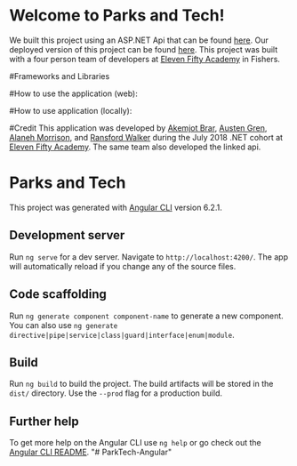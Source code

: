 # Welcome to Parks and Tech!
We built this project using an ASP.NET Api that can be found [here](https://parksandtech.azurewebsites.net/). 
Our deployed version of this project can be found [here](https://rmw-parkstndtech.herokuapp.com/).
This project was built with a four person team of developers at [Eleven Fifty Academy](https://www.elevenfifty.org/) in Fishers. 

#Frameworks and Libraries


#How to use the application (web):

#How to use application (locally):

#Credit
This application was developed by [Akemjot Brar](), [Austen Gren](), [Alaneh Morrison](), and [Ransford Walker]() during the July 2018 .NET cohort at [Eleven Fifty Academy](https://www.elevenfifty.org/). The same team also developed the linked api.





# Parks and Tech

This project was generated with [Angular CLI](https://github.com/angular/angular-cli) version 6.2.1.

## Development server

Run `ng serve` for a dev server. Navigate to `http://localhost:4200/`. The app will automatically reload if you change any of the source files.

## Code scaffolding

Run `ng generate component component-name` to generate a new component. You can also use `ng generate directive|pipe|service|class|guard|interface|enum|module`.

## Build

Run `ng build` to build the project. The build artifacts will be stored in the `dist/` directory. Use the `--prod` flag for a production build.

## Further help

To get more help on the Angular CLI use `ng help` or go check out the [Angular CLI README](https://github.com/angular/angular-cli/blob/master/README.md).
"# ParkTech-Angular" 
